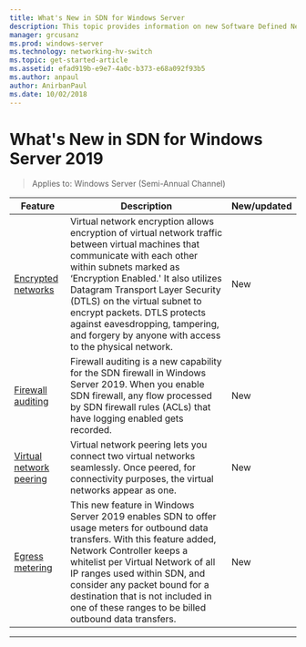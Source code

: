 ```yaml
---
title: What's New in SDN for Windows Server
description: This topic provides information on new Software Defined Networking features for Windows Server 1709
manager: grcusanz
ms.prod: windows-server
ms.technology: networking-hv-switch
ms.topic: get-started-article
ms.assetid: efad919b-e9e7-4a0c-b373-e68a092f93b5
ms.author: anpaul
author: AnirbanPaul
ms.date: 10/02/2018
---
```

# What's New in SDN for Windows Server 2019

>Applies to: Windows Server (Semi-Annual Channel)


|                         **Feature**                          |                                                                                                                                                                                         **Description**                                                                                                                                                                                         | **New/updated** |
|--------------------------------------------------------------|-------------------------------------------------------------------------------------------------------------------------------------------------------------------------------------------------------------------------------------------------------------------------------------------------------------------------------------------------------------------------------------------------|-----------------|
| [Encrypted networks](vnet-encryption/sdn-vnet-encryption.md) | Virtual network encryption allows encryption of virtual network traffic between virtual machines that communicate with each other within subnets marked as ‘Encryption Enabled.' It also utilizes Datagram Transport Layer Security (DTLS) on the virtual subnet to encrypt packets. DTLS protects against eavesdropping, tampering, and forgery by anyone with access to the physical network. |       New       |
|    [Firewall auditing](security/sdn-firewall-auditing.md)    |                                                                                            Firewall auditing is a new capability for the SDN firewall in Windows Server 2019. When you enable SDN firewall, any flow processed by SDN firewall rules (ACLs) that have logging enabled gets recorded.                                                                                            |       New       |
| [Virtual network peering](vnet-peering/sdn-vnet-peering.md)  |                                                                                                                      Virtual network peering lets you connect two virtual networks seamlessly. Once peered, for connectivity purposes, the virtual networks appear as one.                                                                                                                      |       New       |
|           [Egress metering](manage/sdn-egress.md)            |                  This new feature in Windows Server 2019 enables SDN to offer usage meters for outbound data transfers. With this feature added, Network Controller keeps a whitelist per Virtual Network of all IP ranges used within SDN, and consider any packet bound for a destination that is not included in one of these ranges to be billed outbound data transfers.                   |       New       |

---



